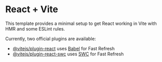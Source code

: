 # React + Vite

This template provides a minimal setup to get React working in Vite with HMR and some ESLint rules.

Currently, two official plugins are available:

- [@vitejs/plugin-react](https://github.com/vitejs/vite-plugin-react/blob/main/packages/plugin-react/README.md) uses [Babel](https://babeljs.io/) for Fast Refresh
- [@vitejs/plugin-react-swc](https://github.com/vitejs/vite-plugin-react-swc) uses [SWC](https://swc.rs/) for Fast Refresh

<!-- Write in console to get cookie data

```js
// Function to get a specific cookie by name
function getCookie(name) {
  const value = `; ${document.cookie}`;
  const parts = value.split(`; ${name}=`);
  if (parts.length === 2) return parts.pop().split(';').shift();
}

// Get the 'debug_info' cookie
const flagCookie = getCookie('debug_info');

// Decode the Base64 flag if found
if (flagCookie) {
  const decodedFlag = atob(flagCookie);
  console.log("Flag:", decodedFlag);
} else {
  console.log("Flag not found in cookies.");
}
``` -->